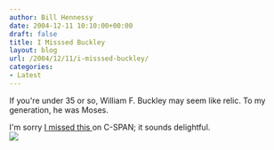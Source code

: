 ```yaml
---
author: Bill Hennessy
date: 2004-12-11 10:10:00+00:00
draft: false
title: I Misssed Buckley
layout: blog
url: /2004/12/11/i-misssed-buckley/
categories:
- Latest
---
```


If you're under 35 or so, William F. Buckley may seem like relic. To my generation, he was Moses.   
  
I'm sorry [I missed this ](https://www.azcentral.com/news/articles/1210buckleys10.html)on C-SPAN; it sounds delightful.  
![](https://blog.billhennessy.com/aggbug.aspx?PostID=852)

